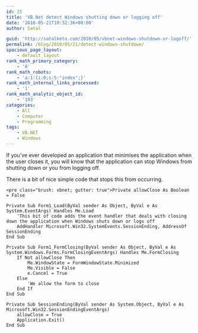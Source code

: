 ```yaml
---
id: 25
title: 'VB.Net detect Windows shutting down or logging off'
date: '2010-05-21T10:32:36+00:00'
author: Satal

guid: 'http://satalketo.com/2010/05/vbnet-windows-shutdown-or-logoff/'
permalink: /blog/2010/05/21/detect-windows-shutdown/
spacious_page_layout:
    - default_layout
rank_math_primary_category:
    - '8'
rank_math_robots:
    - 'a:1:{i:0;s:5:"index";}'
rank_math_internal_links_processed:
    - '1'
rank_math_analytic_object_id:
    - '193'
categories:
    - All
    - Computer
    - Programming
tags:
    - VB.NET
    - Windows
---
```


If you’ve ever developed an application that minimises the application when the user closes it, you will know that the application can stop Windows from shutting down or you from logging off.

There is a bit of nice simple code that stops this from occurring.

```
<pre class="brush: vbnet; gutter: true">Private allowClose As Boolean = False

Private Sub Form1_Load(ByVal sender As Object, ByVal e As System.EventArgs) Handles Me.Load
    'This bit of code adds the event handler that deals with closing down the application when Windows shuts down or logs off
    AddHandler Microsoft.Win32.SystemEvents.SessionEnding, AddressOf SessionEnding
End Sub

Private Sub Form1_FormClosing(ByVal sender As Object, ByVal e As System.Windows.Forms.FormClosingEventArgs) Handles Me.FormClosing
    If Not allowClose Then
        Me.WindowState = FormWindowState.Minimized
        Me.Visible = False
        e.Cancel = True
    Else
        'We allow the form to close
    End If
End Sub

Private Sub SessionEnding(ByVal sender As System.Object, ByVal e As Microsoft.Win32.SessionEndingEventArgs)
    allowClose = True
    Application.Exit()
End Sub
```